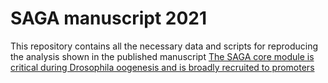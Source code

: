 # SAGA manuscript 2021

This repository contains all the necessary data and scripts for reproducing the analysis shown in the published manuscript [The SAGA core module is critical during Drosophila oogenesis and is broadly recruited to promoters](https://www.biorxiv.org/content/10.1101/2021.06.18.448946v1)
